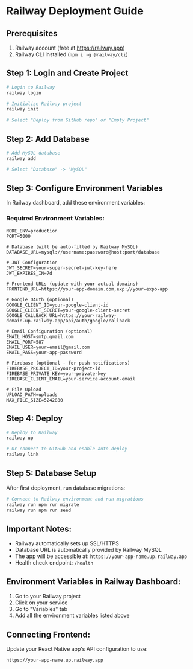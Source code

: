 # Railway Deployment Guide

## Prerequisites
1. Railway account (free at https://railway.app)
2. Railway CLI installed (`npm i -g @railway/cli`)

## Step 1: Login and Create Project
```bash
# Login to Railway
railway login

# Initialize Railway project
railway init

# Select "Deploy from GitHub repo" or "Empty Project"
```

## Step 2: Add Database
```bash
# Add MySQL database
railway add

# Select "Database" -> "MySQL"
```

## Step 3: Configure Environment Variables
In Railway dashboard, add these environment variables:

### Required Environment Variables:
```
NODE_ENV=production
PORT=5000

# Database (will be auto-filled by Railway MySQL)
DATABASE_URL=mysql://username:password@host:port/database

# JWT Configuration  
JWT_SECRET=your-super-secret-jwt-key-here
JWT_EXPIRES_IN=7d

# Frontend URLs (update with your actual domains)
FRONTEND_URL=https://your-app-domain.com,exp://your-expo-app

# Google OAuth (optional)
GOOGLE_CLIENT_ID=your-google-client-id
GOOGLE_CLIENT_SECRET=your-google-client-secret
GOOGLE_CALLBACK_URL=https://your-railway-domain.up.railway.app/api/auth/google/callback

# Email Configuration (optional)
EMAIL_HOST=smtp.gmail.com
EMAIL_PORT=587
EMAIL_USER=your-email@gmail.com
EMAIL_PASS=your-app-password

# Firebase (optional - for push notifications)
FIREBASE_PROJECT_ID=your-project-id
FIREBASE_PRIVATE_KEY=your-private-key
FIREBASE_CLIENT_EMAIL=your-service-account-email

# File Upload
UPLOAD_PATH=uploads
MAX_FILE_SIZE=5242880
```

## Step 4: Deploy
```bash
# Deploy to Railway
railway up

# Or connect to GitHub and enable auto-deploy
railway link
```

## Step 5: Database Setup
After first deployment, run database migrations:
```bash
# Connect to Railway environment and run migrations
railway run npm run migrate
railway run npm run seed
```

## Important Notes:
- Railway automatically sets up SSL/HTTPS
- Database URL is automatically provided by Railway MySQL
- The app will be accessible at: `https://your-app-name.up.railway.app`
- Health check endpoint: `/health`

## Environment Variables in Railway Dashboard:
1. Go to your Railway project
2. Click on your service
3. Go to "Variables" tab
4. Add all the environment variables listed above

## Connecting Frontend:
Update your React Native app's API configuration to use:
```
https://your-app-name.up.railway.app
```